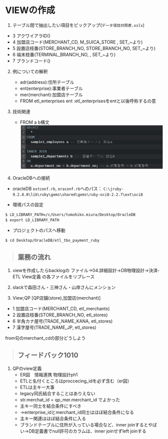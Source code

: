 # VIEWの作成

1. テーブル間で抽出したい項目をピックアップ(`データ項目対照表.xslx`)
  - 3	アクワイアラID()
  - 4	加盟店コード(MERCHANT_CD, M_SUICA_STORE	, SET_~より)
  - 5	設置店枝番(STORE_BRANCH_NO, STORE_BRANCH_NO, SET_~より)
  - 6	端末枝番(TERMINAL_BRANCH_NO, , SET_~より)
  - 7	ブランドコード()

2. 例についての解釈
   - adr(address):住所テーブル
   - ent(enterprise):事業者テーブル
   - mer(merchant):加盟店テーブル
   -  FROM   etl_enterprises ent  :etl_enterprisesをentと以後呼称するの意

3. 技術関連
   - FROM a b構文
    ![FROMの文法](images/SQL_FROMの文法PNG.PNG)

4. OracleDBへの接続
- oracleDB `extconf.rb`, `oraconf.rb`へのパス：
`C:\jruby-9.2.8.0\lib\ruby\gems\shared\gems\ruby-oci8-2.2.7\ext\oci8`

- 環境パスの設定
```bash
$ LD_LIBRARY_PATH=/c/Users/tomohiko.miura/Desktop/OracleDB
$ export LD_LIBRARY_PATH
```

- プロジェクトのパスへ移動
```bash
$ cd Desktop/OracleDB/etl_tbo_payment_ruby
```

>## 業務の流れ
1. viewを作成したらbacklogの
   ファイル→04.詳細設計→DB物理設計→決済-ETL View定義
   の各ファイルをリプレース
2. slackで森田さん・三神さん・山岸さんにメンション

5. View;QP
[QP店舗(store),加盟店(merchant)]
- 1 加盟店コード(MERCHANT_CD, etl_merchants)
- 2 設置店枝番(STORE_BRANCH_NO, etl_stores)
- 6 半角カナ屋号(TRADE_NAME_KANA, etl_stores)
- 7 漢字屋号(TRADE_NAME_JP, etl_stores)

from句のmerchant_cdの部分どうしよう

>## フィードバック1010
1. QPのview定義
   - ER図　情報連携 物理設計ph1
   - ETLと名付くところはproccecing_idを必ず含む（er図）
   - ETLは主キー大事
   - legacy同氏結合することはありえない
   - str.merchat_id = qp_mer.merchant_id でよかった
   - 主キー同士を結合条件にすべき
   - ->enterprise_idとmerchant_id同士はほぼ結合条件になる
   - 主キー関連はほぼ結合条件に入る
   - ブランドテーブルに住所が入っている場合など、inner joinするとやばい->DB定義書でnull許可のカラムは、inner joinせずleft joinする